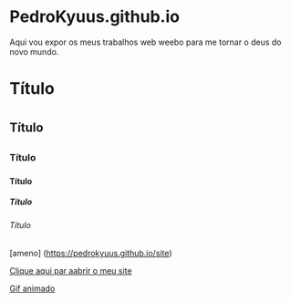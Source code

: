 # PedroKyuus.github.io
Aqui vou expor os meus trabalhos web weebo para me tornar o deus do novo mundo.

# Título <h1>
## Título <h2>
### Título <h3>
#### Título <h4>
##### Título <h5>
###### Título <h6>

[ameno]
(https://pedrokyuus.github.io/site)

[Clique aqui par aabrir o meu site](https://pedrokyuus.github.io/site)

[Gif animado](https://i.pinimg.com/originals/52/10/be/5210beb1f39f047b2eb14c38aa4c765e.gif)

